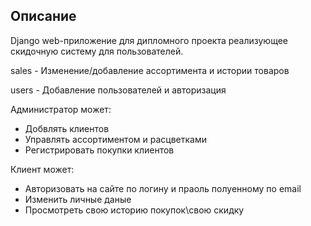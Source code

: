 ## Описание

Django web-приложение для дипломного проекта реализующее скидочную систему для пользователей. 

sales - Изменение/добавление ассортимента и истории товаров

users - Добавление пользователей и авторизация

Администратор может:
- Добвлять клиентов
- Управлять ассортиментом и расцветками
- Регистрировать покупки клиентов

Клиент может:
- Авторизовать на сайте по логину и праоль полуенному по email
- Изменить личные даные
- Просмотреть свою историю покупок\свою скидку
